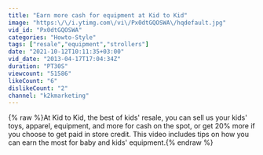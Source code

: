 ```yaml
---
title: "Earn more cash for equipment at Kid to Kid"
image: "https:\/\/i.ytimg.com\/vi\/Px0dtGQOSWA\/hqdefault.jpg"
vid_id: "Px0dtGQOSWA"
categories: "Howto-Style"
tags: ["resale","equipment","strollers"]
date: "2021-10-12T10:11:35+03:00"
vid_date: "2013-04-17T17:04:34Z"
duration: "PT30S"
viewcount: "51586"
likeCount: "6"
dislikeCount: "2"
channel: "k2kmarketing"
---
```

{% raw %}At Kid to Kid, the best of kids' resale, you can sell us your kids' toys, apparel, equipment, and more for cash on the spot, or get 20% more if you choose to get paid in store credit. This video includes tips on how you can earn the most for baby and kids' equipment.{% endraw %}
